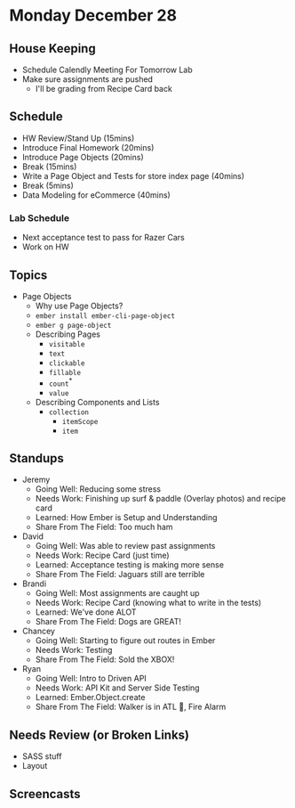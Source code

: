 # Monday December 28

## House Keeping

- Schedule Calendly Meeting For Tomorrow Lab
- Make sure assignments are pushed
  * I'll be grading from Recipe Card back

## Schedule

- HW Review/Stand Up (15mins)
- Introduce Final Homework (20mins)
- Introduce Page Objects (20mins)
- Break (15mins)
- Write a Page Object and Tests for store index page (40mins)
- Break (5mins)
- Data Modeling for eCommerce (40mins)

### Lab Schedule

- Next acceptance test to pass for Razer Cars
- Work on HW

## Topics

- Page Objects
  * Why use Page Objects?
  * `ember install ember-cli-page-object`
  * `ember g page-object`
  * Describing Pages
    * `visitable`
    * `text`
    * `clickable`
    * `fillable`
    * `count`<sup>*</sup>
    * `value`
  * Describing Components and Lists
    * `collection`
      * `itemScope`
      * `item`

## Standups

* Jeremy
  - Going Well: Reducing some stress
  - Needs Work: Finishing up surf & paddle (Overlay photos) and recipe card
  - Learned: How Ember is Setup and Understanding
  - Share From The Field: Too much ham
* David
  - Going Well: Was able to review past assignments
  - Needs Work: Recipe Card (just time)
  - Learned: Acceptance testing is making more sense
  - Share From The Field: Jaguars still are terrible
* Brandi
  - Going Well: Most assignments are caught up
  - Needs Work: Recipe Card (knowing what to write in the tests)
  - Learned: We've done ALOT
  - Share From The Field: Dogs are GREAT!
* Chancey
  - Going Well: Starting to figure out routes in Ember
  - Needs Work: Testing
  - Share From The Field: Sold the XBOX!
* Ryan
  - Going Well: Intro to Driven API
  - Needs Work: API Kit and Server Side Testing
  - Learned: Ember.Object.create
  - Share From The Field: Walker is in ATL 😬, Fire Alarm

## Needs Review (or Broken Links)

- SASS stuff
- Layout

## Screencasts
